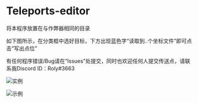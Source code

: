 # Teleports-editor
将本程序放置在与作弊器相同的目录

如下图所示，在分类框中选好目标，下方出现蓝色字“读取到..个坐标文件”即可点击“写出点位”

有任何程序错误/Bug请在“Issues”处提交，同时也欢迎任何人提交传送点，请联系我Discord ID：Roly#3663 


![实例](https://user-images.githubusercontent.com/90933865/219725191-6134dad9-16e6-4b8f-9e7b-0a27c2146165.png)

![示例](https://user-images.githubusercontent.com/90933865/222513785-7b3907b8-66d3-4cdf-90cd-3e2d39416356.png)


